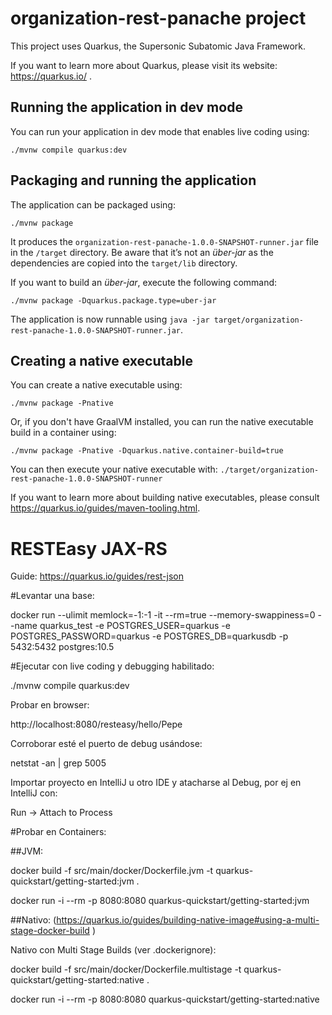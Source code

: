 # organization-rest-panache project

This project uses Quarkus, the Supersonic Subatomic Java Framework.

If you want to learn more about Quarkus, please visit its website: https://quarkus.io/ .

## Running the application in dev mode

You can run your application in dev mode that enables live coding using:
```shell script
./mvnw compile quarkus:dev
```

## Packaging and running the application

The application can be packaged using:
```shell script
./mvnw package
```
It produces the `organization-rest-panache-1.0.0-SNAPSHOT-runner.jar` file in the `/target` directory.
Be aware that it’s not an _über-jar_ as the dependencies are copied into the `target/lib` directory.

If you want to build an _über-jar_, execute the following command:
```shell script
./mvnw package -Dquarkus.package.type=uber-jar
```

The application is now runnable using `java -jar target/organization-rest-panache-1.0.0-SNAPSHOT-runner.jar`.

## Creating a native executable

You can create a native executable using: 
```shell script
./mvnw package -Pnative
```

Or, if you don't have GraalVM installed, you can run the native executable build in a container using: 
```shell script
./mvnw package -Pnative -Dquarkus.native.container-build=true
```

You can then execute your native executable with: `./target/organization-rest-panache-1.0.0-SNAPSHOT-runner`

If you want to learn more about building native executables, please consult https://quarkus.io/guides/maven-tooling.html.

# RESTEasy JAX-RS

Guide: https://quarkus.io/guides/rest-json

#Levantar una base:

docker run --ulimit memlock=-1:-1 -it --rm=true --memory-swappiness=0 --name quarkus_test -e POSTGRES_USER=quarkus -e POSTGRES_PASSWORD=quarkus -e POSTGRES_DB=quarkusdb -p 5432:5432 postgres:10.5


#Ejecutar con live coding y debugging habilitado:

./mvnw compile quarkus:dev

Probar en browser:

http://localhost:8080/resteasy/hello/Pepe

Corroborar esté el puerto de debug usándose:

netstat -an | grep 5005

Importar proyecto en IntelliJ u otro IDE y atacharse
al Debug, por ej en IntelliJ con:

Run -> Attach to Process

#Probar en Containers:

##JVM:

docker build -f src/main/docker/Dockerfile.jvm -t quarkus-quickstart/getting-started:jvm .

docker run -i --rm -p 8080:8080 quarkus-quickstart/getting-started:jvm

##Nativo:
(https://quarkus.io/guides/building-native-image#using-a-multi-stage-docker-build )

Nativo con Multi Stage Builds (ver .dockerignore):

docker build -f src/main/docker/Dockerfile.multistage -t quarkus-quickstart/getting-started:native .

docker run -i --rm -p 8080:8080 quarkus-quickstart/getting-started:native


